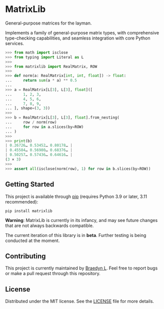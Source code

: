 # MatrixLib

General-purpose matrices for the layman.

Implements a family of general-purpose matrix types, with comprehensive type-checking capabilities, and seamless integration with core Python services.

```python
>>> from math import isclose
>>> from typing import Literal as L
>>>
>>> from matrixlib import RealMatrix, ROW
>>>
>>> def norm(a: RealMatrix[int, int, float]) -> float:
...     return sum(a * a) ** 0.5
...
>>> a = RealMatrix[L[3], L[3], float]([
...     1, 2, 3,
...     4, 5, 6,
...     7, 8, 9,
... ], shape=(3, 3))
>>>
>>> b = RealMatrix[L[3], L[3], float].from_nesting(
...     row / norm(row)
...     for row in a.slices(by=ROW)
... )
>>>
>>> print(b)
| 0.26726… 0.53452… 0.80178… |
| 0.45584… 0.56980… 0.68376… |
| 0.50257… 0.57436… 0.64616… |
(3 × 3)
>>>
>>> assert all(isclose(norm(row), 1) for row in b.slices(by=ROW))
```

## Getting Started

This project is available through [pip](https://pip.pypa.io/en/stable/) (requires Python 3.9 or later, 3.11 recommended):

```
pip install matrixlib
```

**Warning**:  MatrixLib is currently in its infancy, and may see future changes that are not always backwards compatible.

The current iteration of this library is in **beta**. Further testing is being conducted at the moment.

## Contributing

This project is currently maintained by [Braedyn L](https://github.com/braedynl). Feel free to report bugs or make a pull request through this repository.

## License

Distributed under the MIT license. See the [LICENSE](LICENSE) file for more details.
